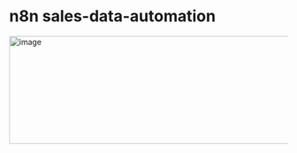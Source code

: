 # n8n sales-data-automation
<img width="556" height="195" alt="image" src="https://github.com/user-attachments/assets/9881af26-d217-41ec-a289-53062972479f" />
